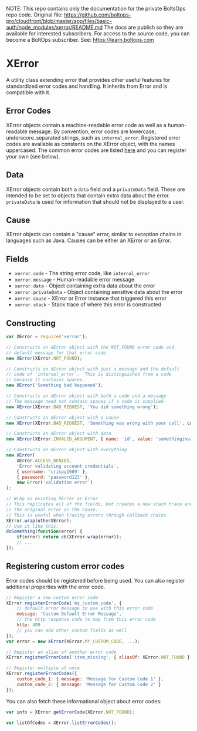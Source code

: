 <!-- note marker start -->
NOTE: This repo contains only the documentation for the private BoltsOps repo code.
Original file: https://github.com/boltops-pro/cloudfront/blob/master/app/files/basic-auth/node_modules/xerror/README.md
The docs are publish so they are available for interested subscribers.
For access to the source code, you can become a BoltOps subscriber.
See: https://learn.boltops.com

<!-- note marker end -->

# XError

A utility class extending error that provides other useful features for standardized
error codes and handling.  It inherits from Error and is compatible with it.

## Error Codes

XError objects contain a machine-readable error code as well as a human-readable message.  By convention,
error codes are lowercase, underscore_separated strings, such as `internal_error`.  Registered error
codes are available as constants on the XError object, with the names uppercased.  The common error
codes are listed [here](https://github.com/crispy1989/node-xerror/blob/master/common-error-codes.js)
and you can register your own (see below).

## Data

XError objects contain both a `data` field and a `privateData` field.  These are intended to be set to
objects that contain extra data about the error.  `privateData` is used for information that should
not be displayed to a user.

## Cause

XError objects can contain a "cause" error, similar to exception chains in languages such as Java.  Causes
can be either an XError or an Error.

## Fields

* `xerror.code` - The string error code, like `internal_error`
* `xerror.message` - Human-readable error message
* `xerror.data` - Object containing extra data about the error
* `xerror.privateData` - Object containing sensitive data about the error
* `xerror.cause` - XError or Error instance that triggered this error
* `xerror.stack` - Stack trace of where this error is constructed

## Constructing

````javascript
var XError = require('xerror');

// Constructs an XError object with the NOT_FOUND error code and
// default message for that error code.
new XError(XError.NOT_FOUND);

// Constructs an XError object with just a message and the default
// code of 'internal_error'.  This is distinguished from a code
// because it contains spaces.
new XError('Something bad happened');

// Constructs an XError object with both a code and a message
// The message need not contain spaces if a code is supplied
new XError(XError.BAD_REQUEST, 'You did something wrong');

// Constructs an XError object with a cause
new XError(XError.BAD_REQUEST, 'Something was wrong with your call', causeError);

// Constructs an XError object with data
new XError(XError.INVALID_ARGUMENT, { name: 'id', value: 'somethinginvalid' });

// Constructs an XError object with everything
new XError(
	XError.ACCESS_DENIED,
	'Error validating account credentials',
	{ username: 'crispy1989' },
	{ password: 'password123' },
	new Error('validation error')
);

// Wrap an existing XError or Error
// This replicates all of the fields, but creates a new stack trace and sets
// the original error as the cause.
// This is useful when tracing errors through callback chains
XError.wrap(otherXError);
// Use it like this:
doSomething(function(error) {
	if(error) return cb(XError.wrap(error));
	// ...
});
````

## Registering custom error codes

Error codes should be registered before being used.  You can also register additional properties with the error code.

````javascript
// Register a new custom error code
XError.registerErrorCode('my_custom_code', {
	// default error message to use with this error code
	message: 'Custom Default Error Message',
	// the http response code to map from this error code
	http: 499
	// you can add other custom fields as well
});
var error = new XError(XError.MY_CUSTOM_CODE, ...);

// Register an alias of another error code
XError.registerErrorCode('item_missing', { aliasOf: XError.NOT_FOUND });

// Register multiple at once
XError.registerErrorCodes({
	custom_code_1: { message: 'Message for Custom Code 1' },
	custom_code_2: { message: 'Message for Custom Code 2' }
});
````

You can also fetch these informational object about error codes:

````javascript
var info = XError.getErrorCode(XError.NOT_FOUND);

var listOfCodes = XError.listErrorCodes();
````

